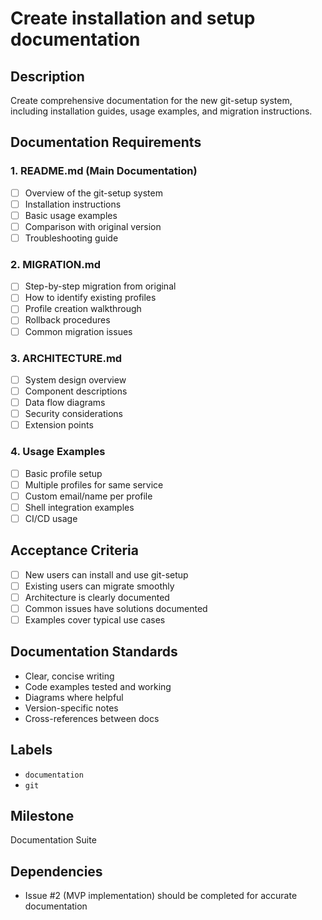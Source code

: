 # Create installation and setup documentation

## Description

Create comprehensive documentation for the new git-setup system, including installation guides, usage examples, and migration instructions.

## Documentation Requirements

### 1. README.md (Main Documentation)
- [ ] Overview of the git-setup system
- [ ] Installation instructions
- [ ] Basic usage examples
- [ ] Comparison with original version
- [ ] Troubleshooting guide

### 2. MIGRATION.md
- [ ] Step-by-step migration from original
- [ ] How to identify existing profiles
- [ ] Profile creation walkthrough
- [ ] Rollback procedures
- [ ] Common migration issues

### 3. ARCHITECTURE.md
- [ ] System design overview
- [ ] Component descriptions
- [ ] Data flow diagrams
- [ ] Security considerations
- [ ] Extension points

### 4. Usage Examples
- [ ] Basic profile setup
- [ ] Multiple profiles for same service
- [ ] Custom email/name per profile
- [ ] Shell integration examples
- [ ] CI/CD usage

## Acceptance Criteria

- [ ] New users can install and use git-setup
- [ ] Existing users can migrate smoothly
- [ ] Architecture is clearly documented
- [ ] Common issues have solutions documented
- [ ] Examples cover typical use cases

## Documentation Standards

- Clear, concise writing
- Code examples tested and working
- Diagrams where helpful
- Version-specific notes
- Cross-references between docs

## Labels

- `documentation`
- `git`

## Milestone

Documentation Suite

## Dependencies

- Issue #2 (MVP implementation) should be completed for accurate documentation
